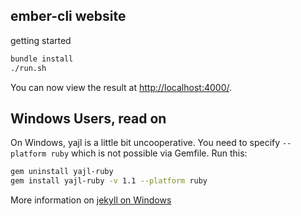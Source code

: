 ## ember-cli website

getting started

```sh
bundle install
./run.sh
```

You can now view the result at [http://localhost:4000/](http://localhost:4000/).

## Windows Users, read on

On Windows, yajl is a little bit uncooperative. You need to specify `--platform ruby` which is not possible via Gemfile. Run this:

```sh
gem uninstall yajl-ruby
gem install yajl-ruby -v 1.1 --platform ruby
```

More information on [jekyll on Windows](https://github.com/juthilo/run-jekyll-on-windows/)
